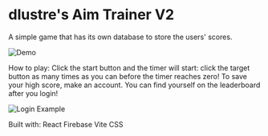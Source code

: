 # dlustre's Aim Trainer V2

A simple game that has its own database to store the users' scores.

![Demo](https://github.com/dlustre/aimtrainerv2/blob/master/aimtrainer.gif)

How to play:
Click the start button and the timer will start: click the target button as many times as you can before the timer reaches zero!
To save your high score, make an account. You can find yourself on the leaderboard after you login!

![Login Example](https://github.com/dlustre/aimtrainerv2/blob/master/login.gif)

Built with:
React
Firebase
Vite
CSS
